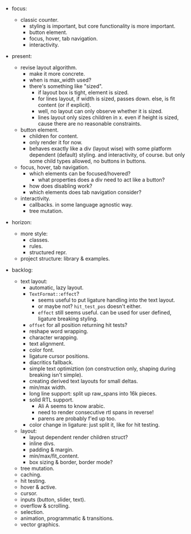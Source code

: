 - focus:
    - classic counter.
        - styling is important, but core functionality is more important.
        - button element.
        - focus, hover, tab navigation.
        - interactivity.

- present:
    - revise layout algorithm.
        - make it more concrete.
        - when is max_width used?
        - there's something like "sized".
            - if layout box is tight, element is sized.
            - for lines layout, if width is sized, passes down.
              else, is fit content (or if explicit).
            - well, no layout can only observe whether it is sized.
            - lines layout only sizes children in x.
              even if height is sized, cause there are no reasonable constraints.
    - button element.
        - children for content.
        - only render it for now.
        - behaves exactly like a div (layout wise)
          with some platform dependent (default) styling.
          and interactivity, of course.
          but only some child types allowed, no buttons in buttons.
    - focus, hover, tab navigation.
        - which elements can be focused/hovered?
            - what properties does a div need to act like a button?
        - how does disabling work?
        - which elements does tab navigation consider?
    - interactivity.
        - callbacks. in some language agnostic way.
        - tree mutation.

- horizon:
    - more style:
        - classes.
        - rules.
        - structured repr.
    - project structure: library & examples.


- backlog:
    - text layout:
        - automatic, lazy layout.
        - `TextFormat::effect`?
            - seems useful to put ligature handling into the text layout.
            - or maybe not? `hit_test_pos` doesn't either.
            - `effect` still seems useful. can be used for user defined, ligature breaking styling.
        - `offset` for all position returning hit tests?
        - reshape word wrapping.
        - character wrapping.
        - text alignment.
        - color font.
        - ligature cursor positions.
        - diacritics fallback.
        - simple text optimiztion (on construction only, shaping during breaking isn't simple).
        - creating derived text layouts for small deltas.
        - min/max width.
        - long line support: split up raw_spans into 16k pieces.
        - solid RTL support.
            - Ali A seems to know arabic.
            - need to render consecutive rtl spans in reverse!
            - parens are probably f'ed up too.
        - color change in ligature: just split it, like for hit testing.
    - layout:
        - layout dependent render children struct?
        - inline divs.
        - padding & margin.
        - min/max/fit_content.
        - box sizing & border, border mode?
    - tree mutation.
    - caching.
    - hit testing.
    - hover & active.
    - cursor.
    - inputs (button, slider, text).
    - overflow & scrolling.
    - selection.
    - animation, programmatic & transitions.
    - vector graphics.



